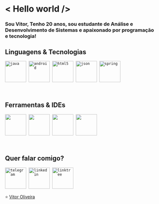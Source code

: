 # < Hello world />

### Sou Vitor, Tenho 20 anos, sou estudante de Análise e Desenvolvimento de Sistemas e apaixonado por programação e tecnologia!

## Linguagens & Tecnologias
  <code><img height="70" src="https://i.ibb.co/X83NvWf/java.png" alt="java" /></code>
  <img height="0" rc="https://i.ibb.co/y8LQ5Pw/transparent.png" />
  <code><img height="70" src="https://i.ibb.co/HTXxgZB/android.png" alt="android" /></code>
  <img height="0" src="https://i.ibb.co/y8LQ5Pw/transparent.png" />
  <code><img height="70" src="https://i.ibb.co/SVhgK60/html.png" alt="html5" /></code>
  <img height="0" src="https://i.ibb.co/y8LQ5Pw/transparent.png" />
  <code><img height="70" src="https://i.ibb.co/ygWJGDx/json.png" alt="json" /></code>
  <img height="0" src="https://i.ibb.co/y8LQ5Pw/transparent.png" />
  <code><img height="70" src="https://i.ibb.co/gmcLnqf/spring.png" alt="spring" /></code>
  <img height="0" src="https://i.ibb.co/y8LQ5Pw/transparent.png" />
 
  </br>
  
## Ferramentas & IDEs
  <code><img height="70" src="https://i.ibb.co/fQHqmT8/androidstudio.png" /></code>
  <img height="0" src="https://i.ibb.co/y8LQ5Pw/transparent.png" />
  <code><img height="70" src="https://i.ibb.co/XjhHkcL/vscode.png" /></code>
  <img height="0" src="https://i.ibb.co/y8LQ5Pw/transparent.png" />
  <code><img height="70" src="https://i.ibb.co/Prv6nZn/mysql.png" /></code>
  <img height="0" src="https://i.ibb.co/y8LQ5Pw/transparent.png" />
  <code><img height="70" src="https://i.ibb.co/P5PcrdJ/scrum.png" /></code>
  <img height="0" src="https://i.ibb.co/y8LQ5Pw/transparent.png" />
  
  </br>
  
## Quer falar comigo?
  <code><a href="https://t.me/viit0r"><img height="70" src="https://i.ibb.co/3C0CM1J/telegram.png" alt="telegram" ></a></code>
  <img height="0" src="https://i.ibb.co/y8LQ5Pw/transparent.png" />
  <code><a href="https://www.linkedin.com/in/viit0r/"><img height="70" src="https://i.ibb.co/rF6vZBd/linkedin.png" alt="linkedin" ></a></code>
  <img height="0" src="https://i.ibb.co/y8LQ5Pw/transparent.png" />
  <code><a href="https://linktr.ee/viit0r"><img height="70" src="https://i.ibb.co/8DjkMnH/linktree.png" alt="linktree" ></a></code>
  
⭐ <a href="https://github.com/viit0r">Vitor Oliveira</a>
